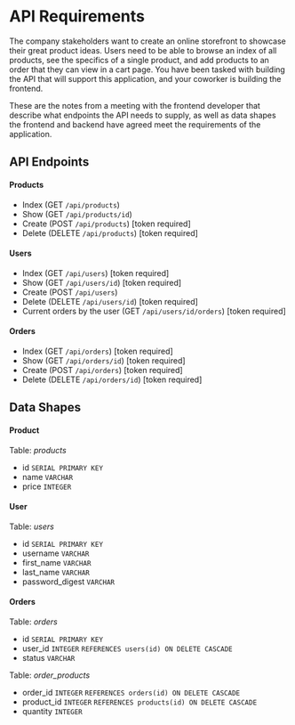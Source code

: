 # API Requirements
The company stakeholders want to create an online storefront to showcase their great product ideas. Users need to be able to browse an index of all products, see the specifics of a single product, and add products to an order that they can view in a cart page. You have been tasked with building the API that will support this application, and your coworker is building the frontend.

These are the notes from a meeting with the frontend developer that describe what endpoints the API needs to supply, as well as data shapes the frontend and backend have agreed meet the requirements of the application. 

## API Endpoints
#### Products
- Index (GET `/api/products`)
- Show  (GET `/api/products/id`)
- Create (POST `/api/products`) [token required]
- Delete (DELETE `/api/products`) [token required]

#### Users
- Index (GET `/api/users`) [token required]
- Show (GET `/api/users/id`) [token required]
- Create (POST `/api/users`)
- Delete (DELETE `/api/users/id`) [token required]
- Current orders by the user (GET `/api/users/id/orders`) [token required]

#### Orders
- Index (GET `/api/orders`) [token required]
- Show (GET `/api/orders/id`) [token required]
- Create (POST `/api/orders`) [token required]
- Delete (DELETE `/api/orders/id`) [token required]

## Data Shapes
#### Product
Table: *products*
- id `SERIAL PRIMARY KEY`
- name `VARCHAR`
- price `INTEGER`

#### User
Table: *users*
- id `SERIAL PRIMARY KEY`
- username `VARCHAR`
- first_name `VARCHAR`
- last_name `VARCHAR`
- password_digest `VARCHAR`

#### Orders
Table: *orders*
- id `SERIAL PRIMARY KEY`
- user_id `INTEGER` `REFERENCES users(id) ON DELETE CASCADE`
- status `VARCHAR`

Table: *order_products*
- order_id `INTEGER` `REFERENCES orders(id) ON DELETE CASCADE` 
- product_id `INTEGER` `REFERENCES products(id) ON DELETE CASCADE`
- quantity `INTEGER`
